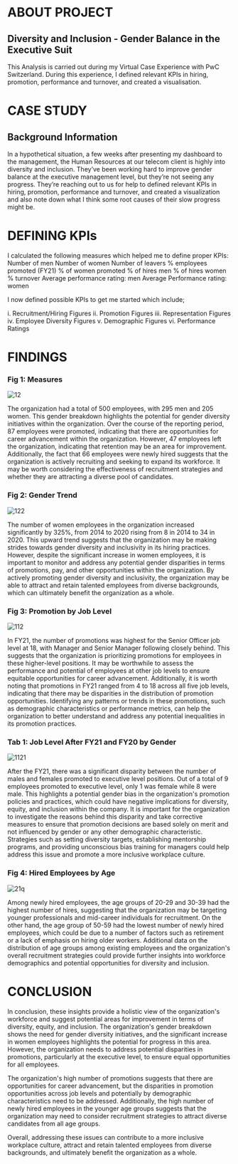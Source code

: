 # ABOUT PROJECT

## Diversity and Inclusion - Gender Balance in the Executive Suit

This Analysis is carried out during my Virtual Case Experience with PwC Switzerland. During this experience, I defined relevant KPIs in hiring, promotion, performance and turnover, and created a visualisation.

# CASE STUDY

## Background Information
In a hypothetical situation, a few weeks after presenting my dashboard to the management, the Human Resources at our telecom client is highly into diversity and inclusion. They’ve been working hard to improve gender balance at the executive management level, but they’re not seeing any progress. They’re reaching out to us for help to defined relevant KPIs in hiring, promotion, performance and turnover, and created a visualization and also note down what I think some root causes of their slow progress might be.

# DEFINING KPIs

I calculated the following measures which helped me to define proper KPIs:
Number of men
Number of women
Number of leavers
% employees promoted (FY21)
% of women promoted
% of hires men
% of hires women
% turnover 
Average performance rating: men
Average Performance rating: women

I now defined possible KPIs to get me started which include;

i. Recruitment/Hiring Figures 
ii. Promotion Figures 
iii. Representation Figures 
iv. Employee Diversity Figures
v. Demographic Figures 
vi. Performance Ratings

# FINDINGS

### Fig 1: Measures

![12](https://user-images.githubusercontent.com/127628021/227257592-cdccf802-a525-4a74-9a89-cbb4cf0e17b7.png)

The organization had a total of 500 employees, with 295 men and 205 women. This gender breakdown highlights the potential for gender diversity initiatives within the organization.
Over the course of the reporting period, 87 employees were promoted, indicating that there are opportunities for career advancement within the organization. However, 47 employees left the organization, indicating that retention may be an area for improvement.
Additionally, the fact that 66 employees were newly hired suggests that the organization is actively recruiting and seeking to expand its workforce. It may be worth considering the effectiveness of recruitment strategies and whether they are attracting a diverse pool of candidates.


### Fig 2: Gender Trend

![122](https://user-images.githubusercontent.com/127628021/227258018-f6c73512-4714-4e7c-a6a4-5f9bb964beea.png)

The number of women employees in the organization increased significantly by 325%, from 2014 to 2020 rising from 8 in 2014 to 34 in 2020. This upward trend suggests that the organization may be making strides towards gender diversity and inclusivity in its hiring practices.
However, despite the significant increase in women employees, it is important to monitor and address any potential gender disparities in terms of promotions, pay, and other opportunities within the organization. By actively promoting gender diversity and inclusivity, the organization may be able to attract and retain talented employees from diverse backgrounds, which can ultimately benefit the organization as a whole.


### Fig 3: Promotion by Job Level

![112](https://user-images.githubusercontent.com/127628021/227258408-1127ed63-531d-4631-a9fb-1fc899946a0f.png)

In FY21, the number of promotions was highest for the Senior Officer job level at 18, with Manager and Senior Manager following closely behind. This suggests that the organization is prioritizing promotions for employees in these higher-level positions. It may be worthwhile to assess the performance and potential of employees at other job levels to ensure equitable opportunities for career advancement.
Additionally, it is worth noting that promotions in FY21 ranged from 4 to 18 across all five job levels, indicating that there may be disparities in the distribution of promotion opportunities. Identifying any patterns or trends in these promotions, such as demographic characteristics or performance metrics, can help the organization to better understand and address any potential inequalities in its promotion practices.


### Tab 1: Job Level After FY21 and FY20 by Gender

![1121](https://user-images.githubusercontent.com/127628021/227259429-81f6d096-5e8c-4ca0-92c9-a93ce2792ae4.png)

After the FY21, there was a significant disparity between the number of males and females promoted to executive level positions. Out of a total of 9 employees promoted to executive level, only 1 was female while 8 were male. This highlights a potential gender bias in the organization's promotion policies and practices, which could have negative implications for diversity, equity, and inclusion within the company.
It is important for the organization to investigate the reasons behind this disparity and take corrective measures to ensure that promotion decisions are based solely on merit and not influenced by gender or any other demographic characteristic. Strategies such as setting diversity targets, establishing mentorship programs, and providing unconscious bias training for managers could help address this issue and promote a more inclusive workplace culture.

### Fig 4: Hired Employees by Age

![21q](https://user-images.githubusercontent.com/127628021/227261212-76c545a4-49c4-4cec-9d0b-5ca36e94bf9e.png)

Among newly hired employees, the age groups of 20-29 and 30-39 had the highest number of hires, suggesting that the organization may be targeting younger professionals and mid-career individuals for recruitment. On the other hand, the age group of 50-59 had the lowest number of newly hired employees, which could be due to a number of factors such as retirement or a lack of emphasis on hiring older workers. Additional data on the distribution of age groups among existing employees and the organization's overall recruitment strategies could provide further insights into workforce demographics and potential opportunities for diversity and inclusion.


# CONCLUSION

In conclusion, these insights provide a holistic view of the organization's workforce and suggest potential areas for improvement in terms of diversity, equity, and inclusion. The organization's gender breakdown shows the need for gender diversity initiatives, and the significant increase in women employees highlights the potential for progress in this area. However, the organization needs to address potential disparities in promotions, particularly at the executive level, to ensure equal opportunities for all employees.

The organization's high number of promotions suggests that there are opportunities for career advancement, but the disparities in promotion opportunities across job levels and potentially by demographic characteristics need to be addressed. Additionally, the high number of newly hired employees in the younger age groups suggests that the organization may need to consider recruitment strategies to attract diverse candidates from all age groups.

Overall, addressing these issues can contribute to a more inclusive workplace culture, attract and retain talented employees from diverse backgrounds, and ultimately benefit the organization as a whole.
